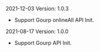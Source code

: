 2021-12-03 Version: 1.0.3
- Support Gourp onlineAll API Init.

2021-08-17 Version: 1.0.0
- Support Gourp API Init.

